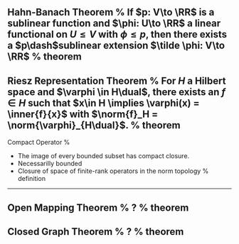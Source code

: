 Hahn-Banach Theorem
%
If $p: V\to \RR$ is a sublinear function and $\phi: U\to \RR$ a linear functional on $U\leq V$ with $\phi \leq p$, then there exists a $p\dash$sublinear extension $\tilde \phi: V\to \RR$
%
theorem
---

Riesz Representation Theorem
%
For $H$ a Hilbert space and $\varphi \in H\dual$, there exists an $f\in H$ such that $x\in H \implies \varphi(x) = \inner{f}{x}$ with $\norm{f}_H = \norm{\varphi}_{H\dual}$.
%
theorem
---
Compact Operator
%
- The image of every bounded subset has compact closure.
- Necessarilly bounded
- Closure of space of finite-rank operators in the norm topology
%
definition
---
Open Mapping Theorem
%
?
%
theorem
---
Closed Graph Theorem
%
?
%
theorem
---


